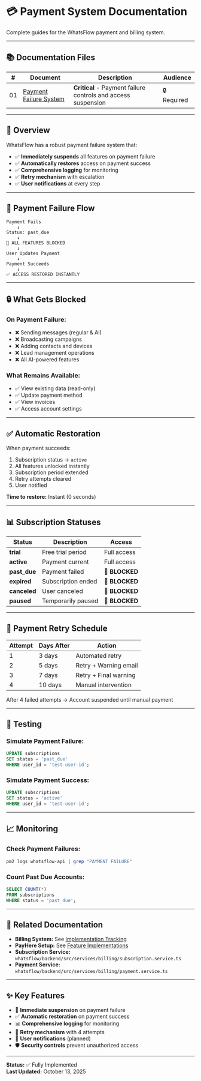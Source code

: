 # 💳 Payment System Documentation

Complete guides for the WhatsFlow payment and billing system.

---

## 📚 Documentation Files

| # | Document | Description | Audience |
|---|----------|-------------|----------|
| 01 | [Payment Failure System](./01.%20Payment%20Failure%20System.md) | **Critical** - Payment failure controls and access suspension | 🔒 Required |

---

## 🎯 Overview

WhatsFlow has a robust payment failure system that:

- ✅ **Immediately suspends** all features on payment failure
- ✅ **Automatically restores** access on payment success
- ✅ **Comprehensive logging** for monitoring
- ✅ **Retry mechanism** with escalation
- ✅ **User notifications** at every step

---

## 🚫 Payment Failure Flow

```
Payment Fails
    ↓
Status: past_due
    ↓
🚫 ALL FEATURES BLOCKED
    ↓
User Updates Payment
    ↓
Payment Succeeds
    ↓
✅ ACCESS RESTORED INSTANTLY
```

---

## 🔒 What Gets Blocked

### On Payment Failure:
- ❌ Sending messages (regular & AI)
- ❌ Broadcasting campaigns
- ❌ Adding contacts and devices
- ❌ Lead management operations
- ❌ All AI-powered features

### What Remains Available:
- ✅ View existing data (read-only)
- ✅ Update payment method
- ✅ View invoices
- ✅ Access account settings

---

## ✅ Automatic Restoration

When payment succeeds:
1. Subscription status → `active`
2. All features unlocked instantly
3. Subscription period extended
4. Retry attempts cleared
5. User notified

**Time to restore:** Instant (0 seconds)

---

## 📊 Subscription Statuses

| Status | Description | Access |
|--------|-------------|--------|
| **trial** | Free trial period | Full access |
| **active** | Payment current | Full access |
| **past_due** | Payment failed | 🚫 **BLOCKED** |
| **expired** | Subscription ended | 🚫 **BLOCKED** |
| **canceled** | User canceled | 🚫 **BLOCKED** |
| **paused** | Temporarily paused | 🚫 **BLOCKED** |

---

## 🔄 Payment Retry Schedule

| Attempt | Days After | Action |
|---------|-----------|---------|
| 1 | 3 days | Automated retry |
| 2 | 5 days | Retry + Warning email |
| 3 | 7 days | Retry + Final warning |
| 4 | 10 days | Manual intervention |

After 4 failed attempts → Account suspended until manual payment

---

## 🧪 Testing

### Simulate Payment Failure:
```sql
UPDATE subscriptions 
SET status = 'past_due' 
WHERE user_id = 'test-user-id';
```

### Simulate Payment Success:
```sql
UPDATE subscriptions 
SET status = 'active' 
WHERE user_id = 'test-user-id';
```

---

## 📈 Monitoring

### Check Payment Failures:
```bash
pm2 logs whatsflow-api | grep "PAYMENT FAILURE"
```

### Count Past Due Accounts:
```sql
SELECT COUNT(*) 
FROM subscriptions 
WHERE status = 'past_due';
```

---

## 🎯 Related Documentation

- **Billing System:** See [Implementation Tracking](../implementation-tracking/07.%20Phase%202%20Complete.md)
- **PayHere Setup:** See [Feature Implementations](../feature-implementations/07.%20PayHere%20Payment%20Setup.md)
- **Subscription Service:** `whatsflow/backend/src/services/billing/subscription.service.ts`
- **Payment Service:** `whatsflow/backend/src/services/billing/payment.service.ts`

---

## ✨ Key Features

- 🚫 **Immediate suspension** on payment failure
- ✅ **Automatic restoration** on payment success
- 📊 **Comprehensive logging** for monitoring
- 🔄 **Retry mechanism** with 4 attempts
- 📧 **User notifications** (planned)
- 🛡️ **Security controls** prevent unauthorized access

---

**Status:** ✅ Fully Implemented  
**Last Updated:** October 13, 2025


